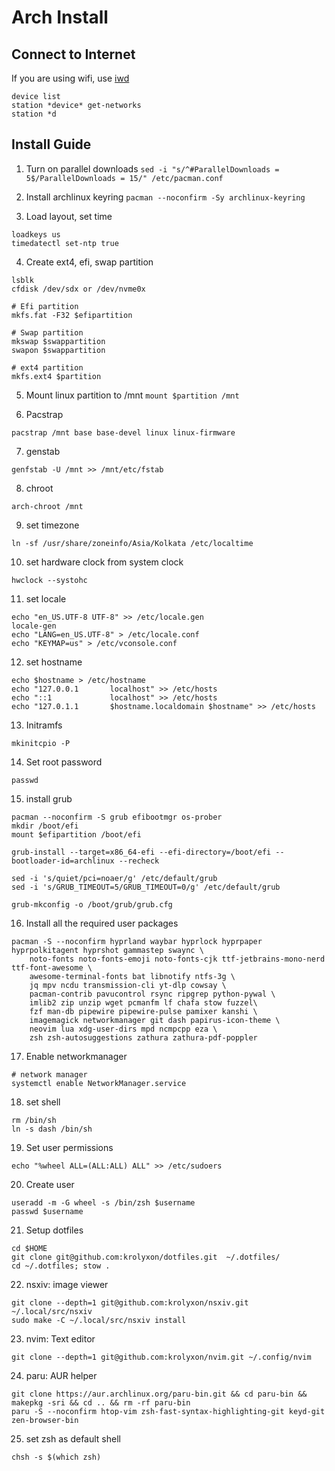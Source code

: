 # Arch Install

## Connect to Internet
If you are using wifi, use [iwd](https://wiki.archlinux.org/title/Iwd)
```
device list
station *device* get-networks
station *d
```

## Install Guide

1. Turn on parallel downloads
``sed -i "s/^#ParallelDownloads = 5$/ParallelDownloads = 15/" /etc/pacman.conf``

2. Install archlinux keyring
``pacman --noconfirm -Sy archlinux-keyring``

3. Load layout, set time
```
loadkeys us
timedatectl set-ntp true
```

4. Create ext4, efi, swap partition
```
lsblk
cfdisk /dev/sdx or /dev/nvme0x

# Efi partition
mkfs.fat -F32 $efipartition

# Swap partition
mkswap $swappartition
swapon $swappartition

# ext4 partition
mkfs.ext4 $partition
```

5. Mount linux partition to /mnt
``mount $partition /mnt``

6. Pacstrap
```
pacstrap /mnt base base-devel linux linux-firmware
```

7. genstab
```
genfstab -U /mnt >> /mnt/etc/fstab
```

8. chroot
```
arch-chroot /mnt
```

9. set timezone
```
ln -sf /usr/share/zoneinfo/Asia/Kolkata /etc/localtime
```

10. set hardware clock from system clock
```
hwclock --systohc
```

11. set locale
```
echo "en_US.UTF-8 UTF-8" >> /etc/locale.gen
locale-gen
echo "LANG=en_US.UTF-8" > /etc/locale.conf
echo "KEYMAP=us" > /etc/vconsole.conf
```

12. set hostname
```
echo $hostname > /etc/hostname
echo "127.0.0.1       localhost" >> /etc/hosts
echo "::1             localhost" >> /etc/hosts
echo "127.0.1.1       $hostname.localdomain $hostname" >> /etc/hosts
```

13. Initramfs
```
mkinitcpio -P
```

14. Set root password
```
passwd
```

15. install grub
```
pacman --noconfirm -S grub efibootmgr os-prober
mkdir /boot/efi
mount $efipartition /boot/efi

grub-install --target=x86_64-efi --efi-directory=/boot/efi --bootloader-id=archlinux --recheck

sed -i 's/quiet/pci=noaer/g' /etc/default/grub
sed -i 's/GRUB_TIMEOUT=5/GRUB_TIMEOUT=0/g' /etc/default/grub

grub-mkconfig -o /boot/grub/grub.cfg
```

16. Install all the required user packages
```
pacman -S --noconfirm hyprland waybar hyprlock hyprpaper hyprpolkitagent hyprshot gammastep swaync \
    noto-fonts noto-fonts-emoji noto-fonts-cjk ttf-jetbrains-mono-nerd ttf-font-awesome \
    awesome-terminal-fonts bat libnotify ntfs-3g \
    jq mpv ncdu transmission-cli yt-dlp cowsay \
    pacman-contrib pavucontrol rsync ripgrep python-pywal \
    imlib2 zip unzip wget pcmanfm lf chafa stow fuzzel\
    fzf man-db pipewire pipewire-pulse pamixer kanshi \
    imagemagick networkmanager git dash papirus-icon-theme \
    neovim lua xdg-user-dirs mpd ncmpcpp eza \
    zsh zsh-autosuggestions zathura zathura-pdf-poppler

```

17. Enable networkmanager
```
# network manager
systemctl enable NetworkManager.service
```

18. set shell
```
rm /bin/sh
ln -s dash /bin/sh
```

19. Set user permissions
```
echo "%wheel ALL=(ALL:ALL) ALL" >> /etc/sudoers
```

20. Create user
```
useradd -m -G wheel -s /bin/zsh $username
passwd $username
```

21. Setup dotfiles
```
cd $HOME
git clone git@github.com:krolyxon/dotfiles.git  ~/.dotfiles/
cd ~/.dotfiles; stow .
```

22. nsxiv: image viewer
```
git clone --depth=1 git@github.com:krolyxon/nsxiv.git ~/.local/src/nsxiv
sudo make -C ~/.local/src/nsxiv install
```

23. nvim: Text editor
```
git clone --depth=1 git@github.com:krolyxon/nvim.git ~/.config/nvim
```

24. paru: AUR helper
```
git clone https://aur.archlinux.org/paru-bin.git && cd paru-bin && makepkg -sri && cd .. && rm -rf paru-bin
paru -S --noconfirm htop-vim zsh-fast-syntax-highlighting-git keyd-git zen-browser-bin
```

25. set zsh as default shell
```
chsh -s $(which zsh)
```
